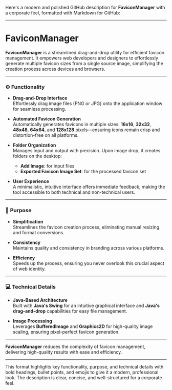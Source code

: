 Here's a modern and polished GitHub description for **FaviconManager** with a corporate feel, formatted with Markdown for GitHub:

---

# **FaviconManager**

**FaviconManager** is a streamlined drag-and-drop utility for efficient favicon management. It empowers web developers and designers to effortlessly generate multiple favicon sizes from a single source image, simplifying the creation process across devices and browsers.

---

### ⚙️ **Functionality**

- **Drag-and-Drop Interface**  
  Effortlessly drag image files (PNG or JPG) onto the application window for seamless processing.
  
- **Automated Favicon Generation**  
  Automatically generates favicons in multiple sizes: **16x16**, **32x32**, **48x48**, **64x64**, and **128x128** pixels—ensuring icons remain crisp and distortion-free on all platforms.

- **Folder Organization**  
  Manages input and output with precision. Upon image drop, it creates folders on the desktop:  
   - **Add Image**: for input files  
   - **Exported Favicon Image Set**: for the processed favicon set

- **User Experience**  
  A minimalistic, intuitive interface offers immediate feedback, making the tool accessible to both technical and non-technical users.

---

### 🎯 **Purpose**

- **Simplification**  
  Streamlines the favicon creation process, eliminating manual resizing and format conversions.
  
- **Consistency**  
  Maintains quality and consistency in branding across various platforms.

- **Efficiency**  
  Speeds up the process, ensuring you never overlook this crucial aspect of web identity.

---

### 💻 **Technical Details**

- **Java-Based Architecture**  
  Built with **Java's Swing** for an intuitive graphical interface and **Java's drag-and-drop** capabilities for easy file management.
  
- **Image Processing**  
  Leverages **BufferedImage** and **Graphics2D** for high-quality image scaling, ensuring pixel-perfect favicon generation.

---

**FaviconManager** reduces the complexity of favicon management, delivering high-quality results with ease and efficiency.

---

This format highlights key functionality, purpose, and technical details with bold headings, bullet points, and emojis to give it a modern, professional look. The description is clear, concise, and well-structured for a corporate feel.
